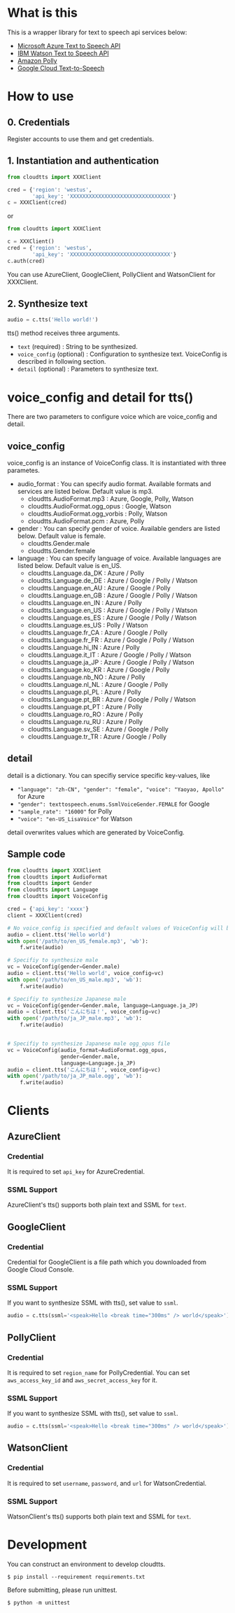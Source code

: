 # What is this

This is a wrapper library for text to speech api services below:

* [Microsoft Azure Text to Speech API](https://azure.microsoft.com/services/cognitive-services/text-to-speech/)
* [IBM Watson Text to Speech API](https://www.ibm.com/watson/services/text-to-speech/)
* [Amazon Polly](https://aws.amazon.com/jp/polly/)
* [Google Cloud Text-to-Speech](https://cloud.google.com/text-to-speech/)

# How to use

## 0. Credentials

Register accounts to use them and get credentials.

## 1. Instantiation and authentication

```python
from cloudtts import XXXClient

cred = {'region': 'westus',
        'api_key': 'XXXXXXXXXXXXXXXXXXXXXXXXXXXXXXXX'}
c = XXXClient(cred)
```

or

```python
from cloudtts import XXXClient

c = XXXClient()
cred = {'region': 'westus',
        'api_key': 'XXXXXXXXXXXXXXXXXXXXXXXXXXXXXXXX'}
c.auth(cred)
```

You can use AzureClient, GoogleClient, PollyClient and WatsonClient for XXXClient.


## 2. Synthesize text

```python
audio = c.tts('Hello world!')
```

tts() method receives three arguments.

* `text` (required) : String to be synthesized.
* `voice_config` (optional) : Configuration to synthesize text. VoiceConfig is described in following section.
* `detail` (optional) : Parameters to synthesize text.


# voice_config and detail for tts()

There are two parameters to configure voice which are voice_config and detail.

## voice_config

voice_config is an instance of VoiceConfig class. It is instantiated with three parametes.

* audio_format : You can specify audio format. Available formats and services are listed below. Default value is mp3.
    * cloudtts.AudioFormat.mp3 : Azure, Google, Polly, Watson
    * cloudtts.AudioFormat.ogg_opus : Google, Watson
    * cloudtts.AudioFormat.ogg_vorbis : Polly, Watson
    * cloudtts.AudioFormat.pcm : Azure, Polly
* gender : You can specify gender of voice. Available genders are listed below. Default value is female.
    * cloudtts.Gender.male
    * cloudtts.Gender.female
* language : You can specify language of voice. Available languages are listed below. Default value is en_US.
    * cloudtts.Language.da_DK : Azure / Polly
    * cloudtts.Language.de_DE : Azure / Google / Polly / Watson
    * cloudtts.Language.en_AU : Azure / Google / Polly
    * cloudtts.Language.en_GB : Azure / Google / Polly / Watson
    * cloudtts.Language.en_IN : Azure / Polly
    * cloudtts.Language.en_US : Azure / Google / Polly / Watson
    * cloudtts.Language.es_ES : Azure / Google / Polly / Watson
    * cloudtts.Language.es_US : Polly / Watson
    * cloudtts.Language.fr_CA : Azure / Google / Polly
    * cloudtts.Language.fr_FR : Azure / Google / Polly / Watson
    * cloudtts.Language.hi_IN : Azure / Polly
    * cloudtts.Language.it_IT : Azure / Google / Polly / Watson
    * cloudtts.Language.ja_JP : Azure / Google / Polly / Watson
    * cloudtts.Language.ko_KR : Azure / Google / Polly
    * cloudtts.Language.nb_NO : Azure / Polly
    * cloudtts.Language.nl_NL : Azure / Google / Polly
    * cloudtts.Language.pl_PL : Azure / Polly
    * cloudtts.Language.pt_BR : Azure / Google / Polly / Watson
    * cloudtts.Language.pt_PT : Azure / Polly
    * cloudtts.Language.ro_RO : Azure / Polly
    * cloudtts.Language.ru_RU : Azure / Polly
    * cloudtts.Language.sv_SE : Azure / Google / Polly
    * cloudtts.Language.tr_TR : Azure / Google / Polly

## detail

detail is a dictionary. You can specifiy service specific key-values, like

* `"language": "zh-CN", "gender": "female", "voice": "Yaoyao, Apollo"` for Azure
* `"gender": texttospeech.enums.SsmlVoiceGender.FEMALE` for Google
* `"sample_rate": "16000"` for Polly
* `"voice": "en-US_LisaVoice"` for Watson

detail overwrites values which are generated by VoiceConfig.

## Sample code

```python
from cloudtts import XXXClient
from cloudtts import AudioFormat
from cloudtts import Gender
from cloudtts import Language
from cloudtts import VoiceConfig

cred = {'api_key': 'xxxx'}
client = XXXClient(cred)

# No voice_config is specified and default values of VoiceConfig will be used
audio = client.tts('Hello world')
with open('/path/to/en_US_female.mp3', 'wb'):
    f.write(audio)

# Specifiy to synthesize male
vc = VoiceConfig(gender=Gender.male)
audio = client.tts('Hello world', voice_config=vc)
with open('/path/to/en_US_male.mp3', 'wb'):
    f.write(audio)

# Specifiy to synthesize Japanese male
vc = VoiceConfig(gender=Gender.male, language=Language.ja_JP)
audio = client.tts('こんにちは！', voice_config=vc)
with open('/path/to/ja_JP_male.mp3', 'wb'):
    f.write(audio)


# Specifiy to synthesize Japanese male ogg_opus file
vc = VoiceConfig(audio_format=AudioFormat.ogg_opus,
                 gender=Gender.male,
                 language=Language.ja_JP)
audio = client.tts('こんにちは！', voice_config=vc)
with open('/path/to/ja_JP_male.ogg', 'wb'):
    f.write(audio)

```

# Clients

## AzureClient

### Credential

It is required to set `api_key` for AzureCredential.

### SSML Support

AzureClient's tts() supports both plain text and SSML for `text`.


## GoogleClient

### Credential

Credential for GoogleClient is a file path which you downloaded from Google Cloud Console.

### SSML Support

If you want to synthesize SSML with tts(), set value to `ssml`.

```python
audio = c.tts(ssml='<speak>Hello <break time="300ms" /> world</speak>')

```


## PollyClient

### Credential

It is required to set `region_name` for PollyCredential.  You can set `aws_access_key_id` and `aws_secret_access_key` for it.

### SSML Support

If you want to synthesize SSML with tts(), set value to `ssml`.

```python
audio = c.tts(ssml='<speak>Hello <break time="300ms" /> world</speak>')

```


## WatsonClient

### Credential

It is required to set `username`, `password`, and `url` for WatsonCredential.

### SSML Support

WatsonClient's tts() supports both plain text and SSML for `text`.


# Development

You can construct an environment to develop cloudtts.

```
$ pip install --requirement requirements.txt
```



Before submitting, please run unittest.

```python
$ python -m unittest
```
